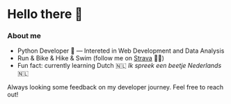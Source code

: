 # Hello there 👋

### About me
- Python Developer 🐍 — Intereted in Web Development and Data Analysis
- Run & Bike & Hike & Swim  (follow me on [Strava](https://www.strava.com/athletes/9331638) 🚴‍♂️)
- Fun fact: currently learning Dutch 🇳🇱 _Ik spreek een beetje Nederlands_ 🇳🇱 

Always looking some feedback on my developer journey. Feel free to reach out!